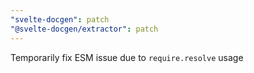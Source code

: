 ```yaml
---
"svelte-docgen": patch
"@svelte-docgen/extractor": patch
---
```


Temporarily fix ESM issue due to `require.resolve` usage
